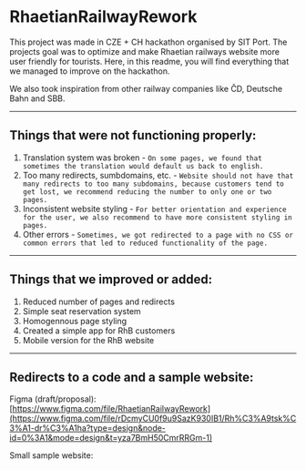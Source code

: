 # RhaetianRailwayRework

This project was made in CZE + CH hackathon organised by SIT Port. The projects goal was to optimize and make Rhaetian railways website more user friendly for tourists. Here, in this readme, you will find everything that we managed to improve on the hackathon.

We also took inspiration from other railway companies like ČD, Deutsche Bahn and SBB.

---

## Things that were not functioning properly:

1. Translation system was broken - `On some pages, we found that sometimes the translation would default us back to english.`
2.  Too many redirects, sumbdomains, etc. - `Website should not have that many redirects to too many subdomains, because customers tend to get lost, we recommend reducing the number to only one or two pages.`
3. Inconsistent website styling - `For better orientation and experience for the user, we also recommend to have more consistent styling in pages.`
4. Other errors - `Sometimes, we got redirected to a page with no CSS or common errors that led to reduced functionality of the page.`

---

## Things that we improved or added:
1. Reduced number of pages and redirects
2. Simple seat reservation system
3. Homogennous page styling
4. Created a simple app for RhB customers
5. Mobile version for the RhB website

---

## Redirects to a code and a sample website:

Figma (draft/proposal): [https://www.figma.com/file/RhaetianRailwayRework](https://www.figma.com/file/rDcmyCU0f9u9SazK930IB1/Rh%C3%A9tsk%C3%A1-dr%C3%A1ha?type=design&node-id=0%3A1&mode=design&t=yza7BmH50CmrRRGm-1)

Small sample website: 
